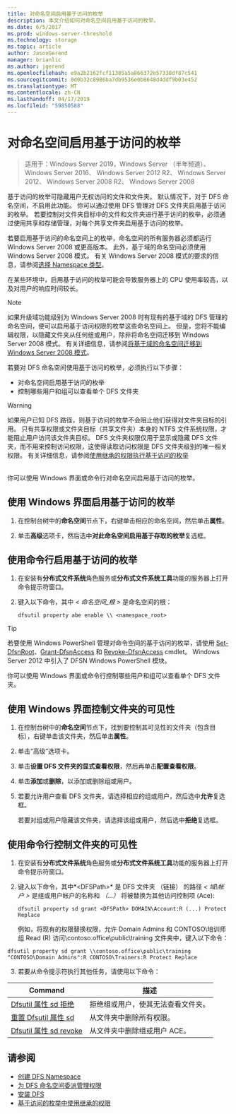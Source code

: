 ```yaml
---
title: 对命名空间启用基于访问的枚举
description: 本文介绍如何对命名空间启用基于访问的枚举。
ms.date: 6/5/2017
ms.prod: windows-server-threshold
ms.technology: storage
ms.topic: article
author: JasonGerend
manager: brianlic
ms.author: jgerend
ms.openlocfilehash: e9a2b2162fcf11385a5a866372e57338df87c541
ms.sourcegitcommit: 0d0b32c8986ba7db9536e0b8648d4ddf9b03e452
ms.translationtype: MT
ms.contentlocale: zh-CN
ms.lasthandoff: 04/17/2019
ms.locfileid: "59850588"
---
```

# <a name="enable-access-based-enumeration-on-a-namespace"></a>对命名空间启用基于访问的枚举

> 适用于：Windows Server 2019，Windows Server （半年频道）、 Windows Server 2016、 Windows Server 2012 R2、 Windows Server 2012、 Windows Server 2008 R2、 Windows Server 2008

基于访问的枚举可隐藏用户无权访问的文件和文件夹。 默认情况下，对于 DFS 命名空间，不启用此功能。 你可以通过使用 DFS 管理对 DFS 文件夹启用基于访问的枚举。 若要控制对文件夹目标中的文件和文件夹进行基于访问的枚举，必须通过使用共享和存储管理，对每个共享文件夹启用基于访问的枚举。

若要启用基于访问的命名空间上的枚举，命名空间的所有服务器必须都运行 Windows Server 2008 或更高版本。 此外，基于域的命名空间必须使用 Windows Server 2008 模式。 有关 Windows Server 2008 模式的要求的信息，请参阅[选择 Namespace 类型](choose-a-namespace-type.md)。

在某些环境中，启用基于访问的枚举可能会导致服务器上的 CPU 使用率较高，以及对用户的响应时间较长。

> [!NOTE]
> 如果升级域功能级别为 Windows Server 2008 时有现有的基于域的 DFS 管理的命名空间，便可以启用基于访问权限的枚举这些命名空间上。 但是，您将不能编辑权限，以隐藏文件夹从任何组或用户，除非将命名空间迁移到 Windows Server 2008 模式。 有关详细信息，请参阅[将基于域的命名空间迁移到 Windows Server 2008 模式](migrate-a-domain-based-namespace-to-windows-server-2008-mode.md)。


若要对 DFS 命名空间使用基于访问的枚举，必须执行以下步骤：

-   对命名空间启用基于访问的枚举
-   控制哪些用户和组可以查看单个 DFS 文件夹


> [!WARNING]
> 如果用户已知 DFS 路径，则基于访问的枚举不会阻止他们获得对文件夹目标的引用。 只有共享权限或文件夹目标（共享文件夹）本身的 NTFS 文件系统权限，才能阻止用户访问该文件夹目标。 DFS 文件夹权限仅用于显示或隐藏 DFS 文件夹，而不用来控制访问权限，这使得读取访问权限是 DFS 文件夹级别的唯一相关权限。 有关详细信息，请参阅[使用继承的权限执行基于访问的枚举](https://technet.microsoft.com/library/dd834874(v=ws.11).aspx)

<br />
你可以使用 Windows 界面或命令行对命名空间启用基于访问的枚举。

## <a name="to-enable-access-based-enumeration-by-using-the-windows-interface"></a>使用 Windows 界面启用基于访问的枚举

1.  在控制台树中的**命名空间**节点下，右键单击相应的命名空间，然后单击**属性**。

2.  单击**高级**选项卡，然后选中**对此命名空间启用基于存取的枚举**复选框。

## <a name="to-enable-access-based-enumeration-by-using-a-command-line"></a>使用命令行启用基于访问的枚举

1.  在安装有**分布式文件系统**角色服务或**分布式文件系统工具**功能的服务器上打开命令提示符窗口。

2.  键入以下命令，其中 *< 命名空间\_根 >* 是命名空间的根：

    ```  
    dfsutil property abe enable \\ <namespace_root>
    ```

> [!TIP]
> 若要使用 Windows PowerShell 管理对命令空间的基于访问的枚举，请使用 [Set-DfsnRoot](https://technet.microsoft.com/library/jj884281.aspx)、[Grant-DfsnAccess](https://technet.microsoft.com/library/jj884272.aspx) 和 [Revoke-DfsnAccess](https://technet.microsoft.com/library/jj884273.aspx) cmdlet。 Windows Server 2012 中引入了 DFSN Windows PowerShell 模块。

你可以使用 Windows 界面或命令行控制哪些用户和组可以查看单个 DFS 文件夹。

## <a name="to-control-folder-visibility-by-using-the-windows-interface"></a>使用 Windows 界面控制文件夹的可见性

1.  在控制台树中的**命名空间**节点下，找到要控制其可见性的文件夹（包含目标），右键单击该文件夹，然后单击**属性**。

2.  单击“高级”选项卡。

3.  单击**设置 DFS 文件夹的显式查看权限**，然后再单击**配置查看权限**。

4.  单击**添加**或**删除**，以添加或删除组或用户。

5.  若要允许用户查看 DFS 文件夹，请选择相应的组或用户，然后选中**允许**复选框。

    若要对组或用户隐藏该文件夹，请选择该组或用户，然后选中**拒绝**复选框。

## <a name="to-control-folder-visibility-by-using-a-command-line"></a>使用命令行控制文件夹的可见性

1.  在安装有**分布式文件系统**角色服务或**分布式文件系统工具**功能的服务器上打开命令提示符窗口。

2.  键入以下命令，其中*&lt;DFSPath&gt;* 是 DFS 文件夹 （链接） 的路径 *< 域\\帐户 >* 是组或用户帐户的名称和 *（...）* 将被替换为其他访问控制项 (Ace):

    ```
    dfsutil property sd grant <DFSPath> DOMAIN\Account:R (...) Protect Replace
    ```

    例如，将现有的权限替换权限，允许 Domain Admins 和 CONTOSO\\培训师组 Read (R) 访问\\contoso.office\public\training 文件夹中，键入以下命令：

   ```
   dfsutil property sd grant \\contoso.office\public\training "CONTOSO\Domain Admins":R CONTOSO\Trainers:R Protect Replace 
   ```

3. 若要从命令提示符执行其他任务，请使用以下命令：


| Command | 描述 |
|---|---|
|[Dfsutil 属性 sd 拒绝](https://msdn.microsoft.com/library/dd759150(v=ws.11).aspx)|拒绝组或用户，使其无法查看文件夹。|
|[重置 Dfsutil 属性 sd](https://msdn.microsoft.com/library/dd759150(v=ws.11).aspx) |从文件夹中删除所有权限。|
|[Dfsutil 属性 sd revoke](https://msdn.microsoft.com/library/dd759150(v=ws.11).aspx)| 从文件夹中删除组或用户 ACE。 |

## <a name="see-also"></a>请参阅

-   [创建 DFS Namespace](create-a-dfs-namespace.md)
-   [为 DFS 命名空间委派管理权限](delegate-management-permissions-for-dfs-namespaces.md)
-   [安装 DFS](https://technet.microsoft.com/library/cc731089(v=ws.11).aspx)
-   [基于访问的枚举中使用继承的权限](using-inherited-permissions-with-access-based-enumeration.md)